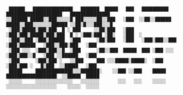      ██████   ███████████████   ███████  █████   ███   ██████████   █████████████████████   ███████████████   
    ░░██████ █████░░███░░░░░█ ███░░░░░██░░███   ░███  ░░██░░██████ █████░░███░░░░░░░██████ ░░██░█░░░███░░░█   
     ░███░█████░███░███  █ ░ ███     ░░██░███   ░███   ░███░███░█████░███░███  █ ░ ░███░███ ░██░   ░███  ░    
     ░███░░███ ░███░██████  ░███      ░██░███   ░███   ░███░███░░███ ░███░██████   ░███░░███░███   ░███       
     ░███ ░░░  ░███░███░░█  ░███      ░██░░███  █████  ███ ░███ ░░░  ░███░███░░█   ░███ ░░██████   ░███       
     ░███      ░███░███ ░   ░░███     ███ ░░░█████░█████░  ░███      ░███░███ ░   █░███  ░░█████   ░███       
     █████     ██████████████░░░███████░    ░░███ ░░███    █████     ███████████████████  ░░█████  █████      
     ░░░░░     ░░░░░░░░░░░░░░   ░░░░░░░       ░░░   ░░░    ░░░░░     ░░░░░░░░░░░░░░░░░░░    ░░░░░  ░░░░░       